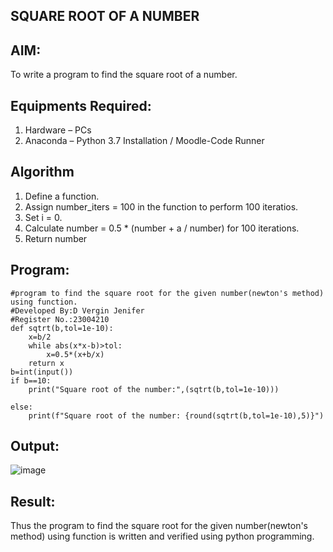 ## SQUARE ROOT OF A NUMBER

## AIM:
To write a program to find the square root of a number.

## Equipments Required:
1. Hardware – PCs
2. Anaconda – Python 3.7 Installation / Moodle-Code Runner

## Algorithm
1. Define a function.
2. Assign number_iters = 100 in the function to perform 100 iteratios.
3. Set i = 0.
4. Calculate  number = 0.5 * (number + a / number) for 100 iterations.
5. Return number

## Program:
```
#program to find the square root for the given number(newton's method) using function.
#Developed By:D Vergin Jenifer
#Register No.:23004210
def sqtrt(b,tol=1e-10):
    x=b/2
    while abs(x*x-b)>tol:
        x=0.5*(x+b/x)
    return x
b=int(input())
if b==10:
    print("Square root of the number:",(sqtrt(b,tol=1e-10)))

else:
    print(f"Square root of the number: {round(sqtrt(b,tol=1e-10),5)}")
```

## Output:
![image](https://github.com/VerginJenifer/Square-root-of-a-number/assets/136251012/72d527cc-e8e6-41c7-b252-474ad2d4ad81)

## Result:
Thus the program to find the square root for the given number(newton's method) using function is written and verified using python programming.
